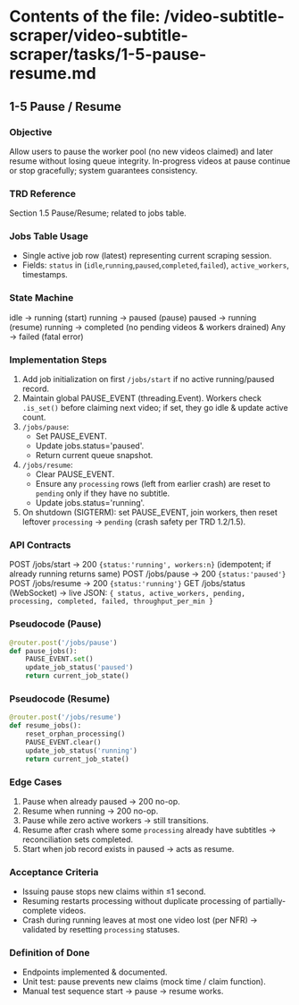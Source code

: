 # Contents of the file: /video-subtitle-scraper/video-subtitle-scraper/tasks/1-5-pause-resume.md

## 1-5 Pause / Resume

### Objective
Allow users to pause the worker pool (no new videos claimed) and later resume without losing queue integrity. In-progress videos at pause continue or stop gracefully; system guarantees consistency.

### TRD Reference
Section 1.5 Pause/Resume; related to jobs table.

### Jobs Table Usage
- Single active job row (latest) representing current scraping session.
- Fields: `status` in (`idle`,`running`,`paused`,`completed`,`failed`), `active_workers`, timestamps.

### State Machine
idle -> running (start)
running -> paused (pause)
paused -> running (resume)
running -> completed (no pending videos & workers drained)
Any -> failed (fatal error)

### Implementation Steps
1. Add job initialization on first `/jobs/start` if no active running/paused record.
2. Maintain global PAUSE_EVENT (threading.Event). Workers check `.is_set()` before claiming next video; if set, they go idle & update active count.
3. `/jobs/pause`:
   - Set PAUSE_EVENT.
   - Update jobs.status='paused'.
   - Return current queue snapshot.
4. `/jobs/resume`:
   - Clear PAUSE_EVENT.
   - Ensure any `processing` rows (left from earlier crash) are reset to `pending` only if they have no subtitle.
   - Update jobs.status='running'.
5. On shutdown (SIGTERM): set PAUSE_EVENT, join workers, then reset leftover `processing` -> `pending` (crash safety per TRD 1.2/1.5).

### API Contracts
POST /jobs/start -> 200 `{status:'running', workers:n}` (idempotent; if already running returns same)
POST /jobs/pause -> 200 `{status:'paused'}`
POST /jobs/resume -> 200 `{status:'running'}`
GET /jobs/status (WebSocket) -> live JSON: `{ status, active_workers, pending, processing, completed, failed, throughput_per_min }`

### Pseudocode (Pause)
```python
@router.post('/jobs/pause')
def pause_jobs():
    PAUSE_EVENT.set()
    update_job_status('paused')
    return current_job_state()
```

### Pseudocode (Resume)
```python
@router.post('/jobs/resume')
def resume_jobs():
    reset_orphan_processing()
    PAUSE_EVENT.clear()
    update_job_status('running')
    return current_job_state()
```

### Edge Cases
1. Pause when already paused -> 200 no-op.
2. Resume when running -> 200 no-op.
3. Pause while zero active workers -> still transitions.
4. Resume after crash where some `processing` already have subtitles -> reconciliation sets completed.
5. Start when job record exists in paused -> acts as resume.

### Acceptance Criteria
- Issuing pause stops new claims within ≤1 second.
- Resuming restarts processing without duplicate processing of partially-complete videos.
- Crash during running leaves at most one video lost (per NFR) -> validated by resetting `processing` statuses.

### Definition of Done
- Endpoints implemented & documented.
- Unit test: pause prevents new claims (mock time / claim function).
- Manual test sequence start -> pause -> resume works.